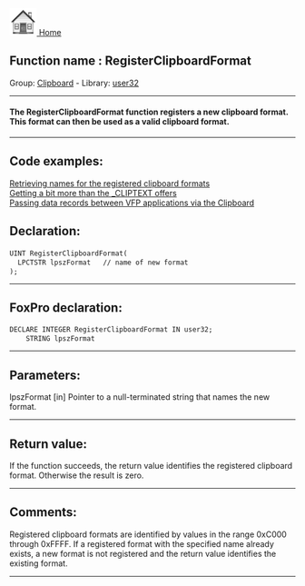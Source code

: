 [<img src="../../images/home.png"> Home ](https://github.com/VFPX/Win32API)  

## Function name : RegisterClipboardFormat
Group: [Clipboard](../../functions_group.md#Clipboard)  -  Library: [user32](../../libraries.md#user32)  
***  


#### The RegisterClipboardFormat function registers a new clipboard format. This format can then be used as a valid clipboard format. 
***  


## Code examples:
[Retrieving names for the registered clipboard formats](../../samples/sample_268.md)  
[Getting a bit more than the _CLIPTEXT offers](../../samples/sample_278.md)  
[Passing data records between VFP applications via the Clipboard](../../samples/sample_346.md)  

## Declaration:
```foxpro  
UINT RegisterClipboardFormat(
  LPCTSTR lpszFormat   // name of new format
);  
```  
***  


## FoxPro declaration:
```foxpro  
DECLARE INTEGER RegisterClipboardFormat IN user32;
	STRING lpszFormat  
```  
***  


## Parameters:
lpszFormat 
[in] Pointer to a null-terminated string that names the new format.   
***  


## Return value:
If the function succeeds, the return value identifies the registered clipboard format. Otherwise the result is zero.  
***  


## Comments:
Registered clipboard formats are identified by values in the range 0xC000 through 0xFFFF. If a registered format with the specified name already exists, a new format is not registered and the return value identifies the existing format.   
  
***  

